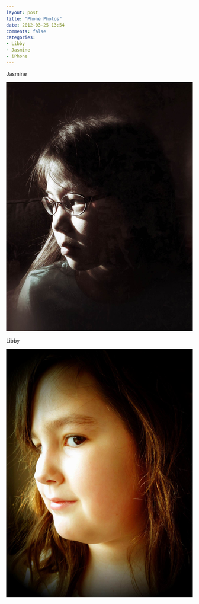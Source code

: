 ```yaml
---
layout: post
title: "Phone Photos"
date: 2012-03-25 13:54
comments: false
categories: 
- Libby
- Jasmine
- iPhone
---
```

Jasmine



![Jasmine](/assets/images/2012/2012-03-25/Random-2.jpg)


Libby




![Libby](/assets/images/2012/2012-03-25/Random-1.jpg)
